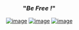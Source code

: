 <h3 align="center">"<i>Be Free !</i>"</h3>

<div align="center">
  
[![image](https://img.shields.io/badge/Email-D14836?style=for-the-badge&logo=gmail&logoColor=white)](mailto:contact@noronvpn.com)
[![image](https://img.shields.io/badge/Twitter-blue?style=for-the-badge&logo=Twitter&logoColor=white)](https://twitter.com/noronvpn)
[![image](https://img.shields.io/badge/Telegram-blue?style=for-the-badge&logo=Telegram&logoColor=white)](https://t.me/noronvpn)

</div>
